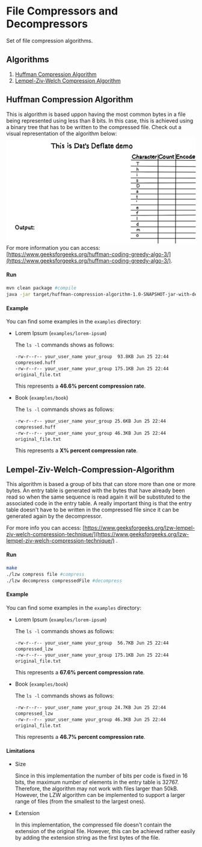 # File Compressors and Decompressors
Set of file compression algorithms.

## Algorithms
1. [Huffman Compression Algorithm](Huffman-Compression-Algorithm)
2. [Lempel-Ziv-Welch Compression Algorithm](Lempel-Ziv-Welch-Compression-Algorithm)

## Huffman Compression Algorithm
This is algorithm is based uppon having the most common bytes in a file being represented using less than 8 bits. In this case, this is achieved using a binary tree that has to be written to the compressed file. Check out a visual representation of the algorithm below:
![Huffman Compression](media/huffman-compression-algorithm.gif)
For more information you can access: [https://www.geeksforgeeks.org/huffman-coding-greedy-algo-3/](https://www.geeksforgeeks.org/huffman-coding-greedy-algo-3/).

#### Run
```sh
mvn clean package #compile
java -jar target/huffman-compression-algorithm-1.0-SNAPSHOT-jar-with-dependencies.jar #run
```

#### Example
You can find some examples in the ```examples``` directory:
- Lorem Ipsum (```examples/lorem-ipsum```)

	The ```ls -l``` commands shows as follows:
	```
	-rw-r--r-- your_user_name your_group  93.8KB Jun 25 22:44 compressed.huff
	-rw-r--r-- your_user_name your_group 175.1KB Jun 25 22:44 original_file.txt
	```
	This represents a **46.6% percent compression rate**.
- Book (```examples/book```)

	The ```ls -l``` commands shows as follows:
	```
	-rw-r--r-- your_user_name your_group 25.6KB Jun 25 22:44 compressed.huff
	-rw-r--r-- your_user_name your_group 46.3KB Jun 25 22:44 original_file.txt
	```
	This represents a **X% percent compression rate**.

## Lempel-Ziv-Welch-Compression-Algorithm
This algorithm is based a group of bits that can store more than one or more bytes. An entry table is generated with the bytes that have already been read so when the same sequence is read again it will be substituted to the associated code in the entry table. A really important thing is that the entry table doesn't have to be written in the compressed file since it can be generated again by the decompressor.

For more info you can access: [https://www.geeksforgeeks.org/lzw-lempel-ziv-welch-compression-technique/](https://www.geeksforgeeks.org/lzw-lempel-ziv-welch-compression-technique/) .

#### Run
```sh
make
./lzw compress file #compress
./lzw decompress compressedFile #decompress
```

#### Example
You can find some examples in the ```examples``` directory:
- Lorem Ipsum (```examples/lorem-ipsum```)

	The ```ls -l``` commands shows as follows:
	```
	-rw-r--r-- your_user_name your_group  56.7KB Jun 25 22:44 compressed_lzw
	-rw-r--r-- your_user_name your_group 175.1KB Jun 25 22:44 original_file.txt
	```
	This represents a **67.6% percent compression rate**.
- Book (```examples/book```)

	The ```ls -l``` commands shows as follows:
	```
	-rw-r--r-- your_user_name your_group 24.7KB Jun 25 22:44 compressed_lzw
	-rw-r--r-- your_user_name your_group 46.3KB Jun 25 22:44 original_file.txt
	```
	This represents a **46.7% percent compression rate**.

#### Limitations
- Size
  
  Since in this implementation the number of bits per code is fixed in 16 bits, the maximum number of elements in the entry table is 32767. Therefore, the algorithm may not work with files larger than 50kB. However, the LZW algorithm can be implemented to support a larger range of files (from the smallest to the largest ones).

- Extension
  
  In this implementation, the compressed file doesn't contain the extension of the original file. However, this can be achieved rather easily by adding the extension string as the first bytes of the file.

